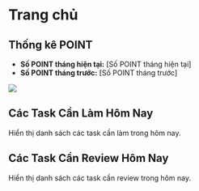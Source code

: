 # Trang chủ

## Thống kê POINT

- **Số POINT tháng hiện tại:** [Số POINT tháng hiện tại]
- **Số POINT tháng trước:** [Số POINT tháng trước]
<img src="/images/md/index-point.png" >

## Các Task Cần Làm Hôm Nay

Hiển thị danh sách các task cần làm trong hôm nay.

## Các Task Cần Review Hôm Nay

Hiển thị danh sách các task cần review trong hôm nay.
